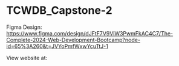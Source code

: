 # TCWDB_Capstone-2

Figma Design: https://www.figma.com/design/dJFtF7V9VlW3PwmFkAC4C7/The-Complete-2024-Web-Development-Bootcamp?node-id=65%3A260&t=JVYoPmfWxwYcuTtJ-1 

View website at: 
